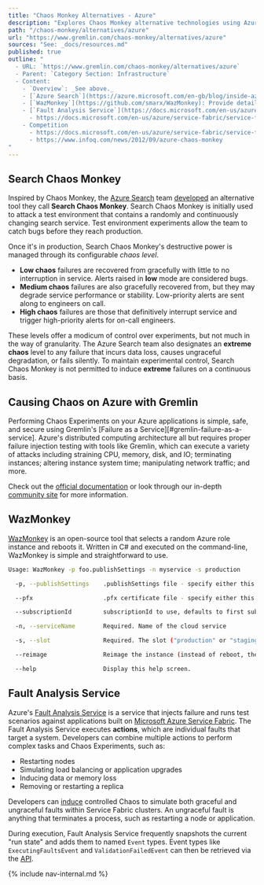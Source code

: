 ```yaml
---
title: "Chaos Monkey Alternatives - Azure"
description: "Explores Chaos Monkey alternative technologies using Azure."
path: "/chaos-monkey/alternatives/azure"
url: "https://www.gremlin.com/chaos-monkey/alternatives/azure"
sources: "See: _docs/resources.md"
published: true
outline: "
  - URL: `https://www.gremlin.com/chaos-monkey/alternatives/azure`
  - Parent: `Category Section: Infrastructure`
  - Content:
    - `Overview`: _See above._
    - [`Azure Search`](https://azure.microsoft.com/en-gb/blog/inside-azure-search-chaos-engineering/): Detail how Microsoft utilizes multiple `Chaos levels` (low, medium, high) to categorize and inform severity and actionability of failures within the [Azure Search](https://azure.microsoft.com/en-us/services/search/) systems.
    - [`WazMonkey`](https://github.com/smarx/WazMonkey): Provide details on `WazMonkey`, an alternative to Chaos Monkey specifically designed for testing resiliency within Azure cloud services.
    - [`Fault Analysis Service`](https://docs.microsoft.com/en-us/azure/service-fabric/service-fabric-testability-overview): Provide an overview of Azure's `Fault Analysis Service`, which is designed for testing services built atop [`Azure Service Fabric`](https://azure.microsoft.com/en-us/services/service-fabric/).
      - https://docs.microsoft.com/en-us/azure/service-fabric/service-fabric-controlled-chaos
    - Competition
      - https://docs.microsoft.com/en-us/azure/service-fabric/service-fabric-testability-scenarios
      - https://www.infoq.com/news/2012/09/azure-chaos-monkey
"
---
```


## Search Chaos Monkey

Inspired by Chaos Monkey, the [Azure Search](https://azure.microsoft.com/en-us/services/search/) team [developed](https://azure.microsoft.com/en-gb/blog/inside-azure-search-chaos-engineering/) an alternative tool they call **Search Chaos Monkey**.  Search Chaos Monkey is initially used to attack a test environment that contains a randomly and continuously changing search service.  Test environment experiments allow the team to catch bugs before they reach production.

Once it's in production, Search Chaos Monkey's destructive power is managed through its configurable *chaos level*.

- **Low chaos** failures are recovered from gracefully with little to no interruption in service.  Alerts raised in **low** mode are considered bugs.
- **Medium chaos** failures are also gracefully recovered from, but they may degrade service performance or stability.  Low-priority alerts are sent along to engineers on call.
- **High chaos** failures are those that definitively interrupt service and trigger high-priority alerts for on-call engineers.

These levels offer a modicum of control over experiments, but not much in the way of granularity.  The Azure Search team also designates an **extreme chaos** level to any failure that incurs data loss, causes ungraceful degradation, or fails silently.  To maintain experimental control, Search Chaos Monkey is not permitted to induce **extreme** failures on a continuous basis.

## Causing Chaos on Azure with Gremlin

Performing Chaos Experiments on your Azure applications is simple, safe, and secure using Gremlin's [Failure as a Service][#gremlin-failure-as-a-service].  Azure's distributed computing architecture all but requires proper failure injection testing with tools like Gremlin, which can execute a variety of attacks including straining CPU, memory, disk, and IO; terminating instances; altering instance system time; manipulating network traffic; and more.

Check out the [official documentation](https://help.gremlin.com/install-gremlin-azure/) or look through our in-depth [community site](https://www.gremlin.com/community/tutorials/how-to-install-and-use-gremlin-on-microsoft-azure/) for more information.

## WazMonkey

[WazMonkey](https://github.com/smarx/WazMonkey) is an open-source tool that selects a random Azure role instance and reboots it.  Written in C# and executed on the command-line, WazMonkey is simple and straightforward to use.

```bash
Usage: WazMonkey -p foo.publishSettings -n myservice -s production

  -p, --publishSettings    .publishSettings file - specify either this or a .pfx file

  --pfx                    .pfx certificate file - specify either this or a .publishSettings file

  --subscriptionId         subscriptionId to use, defaults to first subscription found in the .publishSettings file

  -n, --serviceName        Required. Name of the cloud service

  -s, --slot               Required. The slot ("production" or "staging")

  --reimage                Reimage the instance (instead of reboot, the default)

  --help                   Display this help screen.
```

## Fault Analysis Service

Azure's [Fault Analysis Service](https://docs.microsoft.com/en-us/azure/service-fabric/service-fabric-testability-overview) is a service that injects failure and runs test scenarios against applications built on [Microsoft Azure Service Fabric](https://azure.microsoft.com/en-us/services/service-fabric/).  The Fault Analysis Service executes **actions**, which are individual faults that target a system.  Developers can combine multiple actions to perform complex tasks and Chaos Experiments, such as:

- Restarting nodes
- Simulating load balancing or application upgrades
- Inducing data or memory loss
- Removing or restarting a replica

Developers can [induce](https://docs.microsoft.com/en-us/azure/service-fabric/service-fabric-controlled-chaos) controlled Chaos to simulate both graceful and ungraceful faults within Service Fabric clusters.  An ungraceful fault is anything that terminates a process, such as restarting a node or application.

During execution, Fault Analysis Service frequently snapshots the current "run state" and adds them to named `Event` types.  Event types like `ExecutingFaultsEvent` and `ValidationFailedEvent` can then be retrieved via the [API](https://docs.microsoft.com/en-us/rest/api/servicefabric/).

{% include nav-internal.md %}